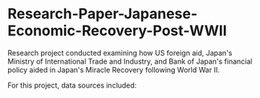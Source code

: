 # Research-Paper-Japanese-Economic-Recovery-Post-WWII
Research project conducted examining how US foreign aid, Japan's Ministry of International Trade and Industry, and Bank of Japan's financial policy aided in Japan's Miracle Recovery following World War II. 

For this project, data sources included: 
